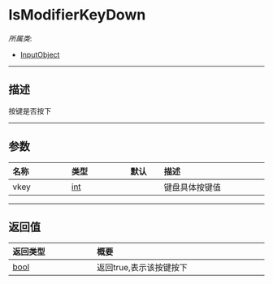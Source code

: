 # IsModifierKeyDown

*所属类*:
* [InputObject](/Api/Classes/Input/InputObject.md)
------------------------------------------------------------------------------------------
## 描述

按键是否按下

------------------------------------------------------------------------------------------
## 参数

|<div style="width:100px">名称</div>|<div style="width:100px">类型</div>|<div style="width:50px">默认</div>|<div style="width:350px">描述</div>|
|:---|:---|:---|:---|
|vkey|[int](/Api/DataType/Number.md)||键盘具体按键值|

------------------------------------------------------------------------------------------
## 返回值

|<div style="width:150px">返回类型</div>|<div style="width:520px">概要</div>|
|:---|:---|
|[bool](/Api/DataType/Bool.md)|返回true,表示该按键按下|
